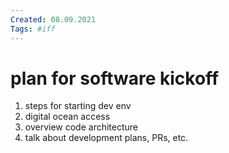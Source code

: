 ```yaml
---
Created: 08.09.2021
Tags: #iff
---
```

# plan for software kickoff
1. steps for starting dev env
2. digital ocean access
3. overview code architecture
4. talk about development plans, PRs, etc.
